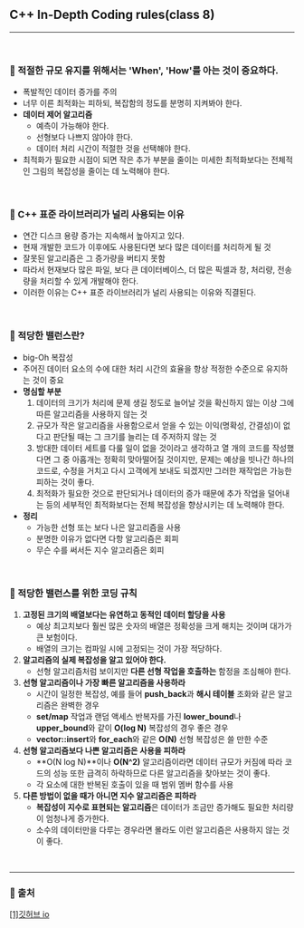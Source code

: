 ## C++ In-Depth Coding rules(class 8)

***

<br>

### :pushpin: 적절한 규모 유지를 위해서는 'When', 'How'를 아는 것이 중요하다.

- 폭발적인 데이터 증가를 주의
- 너무 이른 최적화는 피하되, 복잡함의 정도를 분명히 지켜봐야 한다.
- **데이터 제어 알고리즘**
  - 예측이 가능해야 한다.
  - 선형보다 나쁘지 않아야 한다.
  - 데이터 처리 시간이 적절한 것을 선택해야 한다.
- 최적화가 필요한 시점이 되면 작은 추가 부분을 줄이는 미세한 최적화보다는 전체적인 그림의 복잡성을 줄이는 데 노력해야 한다.

<br>

### :pushpin: C++ 표준 라이브러리가 널리 사용되는 이유

- 연간 디스크 용량 증가는 지속해서 높아지고 있다.
- 현재 개발한 코드가 이후에도 사용된다면 보다 많은 데이터를 처리하게 될 것
- 잘못된 알고리즘은 그 증가량을 버티지 못함
- 따라서 현재보다 많은 파일, 보다 큰 데이터베이스, 더 많은 픽셀과 창, 처리량, 전송량을 처리할 수 있게 개발해야 한다.
- 이러한 이유는 C++ 표준 라이브러리가 널리 사용되는 이유와 직결된다.

<br>

### :pushpin: 적당한 밸런스란?

- big-Oh 복잡성
- 주어진 데이터 요소의 수에 대한 처리 시간의 효율을 항상 적정한 수준으로 유지하는 것이 중요
- **명심할 부분**
  1. 데이터의 크기가 처리에 문제 생길 정도로 늘어날 것을 확신하지 않는 이상 그에 따른 알고리즘을 사용하지 않는 것
  2. 규모가 작은 알고리즘을 사용함으로서 얻을 수 있는 이익(명확성, 간결성)이 없다고 판단될 때는 그 크기를 늘리는 데 주저하지 않는 것
  3. 방대한 데이터 세트를 다룰 일이 없을 것이라고 생각하고 열 개의 코드를 작성했다면 그 중 아홉개는 정확히 맞아떨어질 것이지만, 문제는 예상을 빗나간 하나의 코드로, 수정을 거치고 다시 고객에게 보내도 되겠지만 그러한 재작업은 가능한 피하는 것이 좋다.
  4. 최적화가 필요한 것으로 판단되거나 데이터의 증가 때문에 추가 작업을 덜어내는 등의 세부적인 최적화보다는 전체 복잡성을 향상시키는 데 노력해야 한다.
- **정리**
  - 가능한 선형 또는 보다 나은 알고리즘을 사용
  - 분명한 이유가 없다면 다항 알고리즘은 회피
  - 무슨 수를 써서든 지수 알고리즘은 회피

<br>

### :pushpin: 적당한 밸런스를 위한 코딩 규칙

1. **고정된 크기의 배열보다는 유연하고 동적인 데이터 할당을 사용**
   - 예상 최고치보다 훨씬 많은 숫자의 배열은 정확성을 크게 해치는 것이며 대가가 큰 보험이다.
   - 배열의 크기는 컴파일 시에 고정되는 것이 가장 적당하다.
2. **알고리즘의 실제 복잡성을 알고 있어야 한다.**
   - 선형 알고리즘처럼 보이지만 **다른 선형 작업을 호출하는** 함정을 조심해야 한다.
3. **선형 알고리즘이나 가장 빠른 알고리즘을 사용하라**
   - 시간이 일정한 복잡성, 예를 들어 **push_back**과 **해시 테이블** 조화와 같은 알고리즘은 완벽한 경우
   - **set/map** 작업과 랜덤 액세스 반복자를 가진 **lower_bound**나 **upper_bound**와 같이 **O(log N)** 복잡성의 경우 좋은 경우
   - **vector::insert**와 **for_each**와 같은 **O(N)** 선형 복잡성은 쓸 만한 수준
4. **선형 알고리즘보다 나쁜 알고리즘은 사용을 피하라**
   - **O(N log N)**이나 **O(N^2)** 알고리즘이라면 데이터 규모가 커짐에 따라 코드의 성능 또한 급격히 하락하므로 다른 알고리즘을 찾아보는 것이 좋다.
   - 각 요소에 대한 반복된 호출이 있을 때 범위 멤버 함수를 사용
5. **다른 방법이 없을 때가 아니면 지수 알고리즘은 피하라**
   - **복잡성이 지수로 표현되는 알고리즘**은 데이터가 조금만 증가해도 필요한 처리량이 엄청나게 증가한다.
   - 소수의 데이터만을 다루는 경우라면 몰라도 이런 알고리즘은 사용하지 않는 것이 좋다.

<br>

***

### :round_pushpin: 출처

[[1]깃허브 io](https://yhwanp.github.io/2019/09/08/rvalue-and-move/)